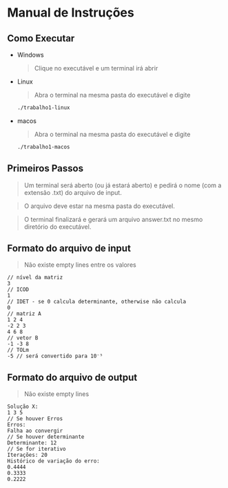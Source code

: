 # Manual de Instruções

## Como Executar

+ Windows

  > Clique no executável e um terminal irá abrir

+ Linux

  > Abra o terminal na mesma pasta do executável e digite

  ```bash
  ./trabalho1-linux
  ```

+ macos

  > Abra o terminal na mesma pasta do executável e digite

  ```bash
  ./trabalho1-macos
  ```

## Primeiros Passos

> Um terminal será aberto (ou já estará aberto) e pedirá o nome (com a extensão .txt) do arquivo de input.

> O arquivo deve estar na mesma pasta do executável.

> O terminal finalizará e gerará um arquivo answer.txt no mesmo diretório do executável.

## Formato do arquivo de input

> Não existe empty lines entre os valores

```jsonc
// nível da matriz
3
// ICOD
1
// IDET - se 0 calcula determinante, otherwise não calcula
0
// matriz A
1 2 4
-2 2 3
4 6 8
// vetor B
-1 -3 8
// TOLm
-5 // será convertido para 10⁻⁵
```

## Formato do arquivo de output

> Não existe empty lines

```jsonc
Solução X:
1 3 5
// Se houver Erros
Erros:
Falha ao convergir
// Se houver determinante
Determinante: 12
// Se for iterativo
Iterações: 20
Histórico de variação do erro:
0.4444
0.3333
0.2222
```
